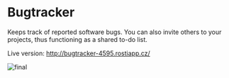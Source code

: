 # Bugtracker

Keeps track of reported software bugs. You can also invite others to your projects, thus functioning as a shared to-do list.  

Live version: http://bugtracker-4595.rostiapp.cz/

![final](https://user-images.githubusercontent.com/51966459/123538704-7240fe80-d736-11eb-942c-62db51933247.gif)
